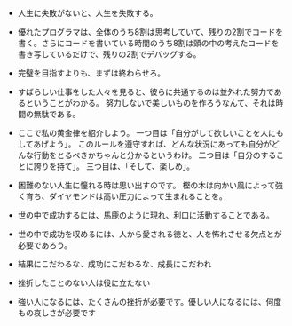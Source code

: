 - 人生に失敗がないと、人生を失敗する。

- 優れたプログラマは、全体のうち8割は思考していて、残りの2割でコードを書く。さらにコードを書いている時間のうち8割は頭の中の考えたコードを書き写しているだけで、残りの2割でデバッグする。

- 完璧を目指すよりも、まずは終わらせろ。

- すばらしい仕事をした人々を見ると、彼らに共通するのは並外れた努力であるということがわかる。
努力しないで美しいものを作ろうなんて、それは時間の無駄である。

- ここで私の黄金律を紹介しよう。
一つ目は「自分がして欲しいことを人にもしてあげよう」。
このルールを遵守すれば、どんな状況にあっても自分がどんな行動をとるべきかちゃんと分かるというわけ。
二つ目は「自分のすることに誇りを持て」。
三つ目は、「そして、楽しめ」。

- 困難のない人生に憧れる時は思い出すのです。
樫の木は向かい風によって強く育ち、ダイヤモンドは高い圧力によって生まれることを。

- 世の中で成功するには、馬鹿のように現れ、利口に活動することである。

- 世の中で成功を収めるには、人から愛される徳と、人を怖れさせる欠点とが必要であろう。

- 結果にこだわるな、成功にこだわるな、成長にこだわれ

- 挫折したことのない人は役に立たない

- 強い人になるには、たくさんの挫折が必要です。優しい人になるには、何度もの哀しさが必要です
